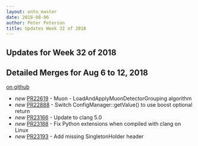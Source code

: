 ```yaml
---
layout: onto_master
date: 2018-08-06
author: Peter Peterson
title: Updates Week 32 of 2018
---
```

Updates for Week 32 of 2018
---------------------------

Detailed Merges for Aug 6 to 12, 2018
-------------------------------------
[on github](https://github.com/mantidproject/mantid/pulls?q=is%3Apr+merged%3A2018-08-07..2018-08-12)

* *new* [PR22619](https://github.com/mantidproject/mantid/pull/22619) - Muon - LoadAndApplyMuonDetectorGrouping algorithm
* *new* [PR22888](https://github.com/mantidproject/mantid/pull/22888) - Switch ConfigManager::getValue() to use boost optional return
* *new* [PR23166](https://github.com/mantidproject/mantid/pull/23166) - Update to clang 5.0
* *new* [PR23188](https://github.com/mantidproject/mantid/pull/23188) - Fix Python extensions when compiled with clang on Linux
* *new* [PR23193](https://github.com/mantidproject/mantid/pull/23193) - Add missing SingletonHolder header
